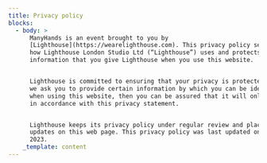 ```yaml
---
title: Privacy policy
blocks:
  - body: >
      ManyHands is an event brought to you by
      [Lighthouse](https://wearelighthouse.com). This privacy policy sets out
      how Lighthouse London Studio Ltd (“Lighthouse”) uses and protects any
      information that you give Lighthouse when you use this website.


      Lighthouse is committed to ensuring that your privacy is protected. Should
      we ask you to provide certain information by which you can be identified
      when using this website, then you can be assured that it will only be used
      in accordance with this privacy statement.


      Lighthouse keeps its privacy policy under regular review and places any
      updates on this web page. This privacy policy was last updated on 10th May
      2023.
    _template: content
---
```



